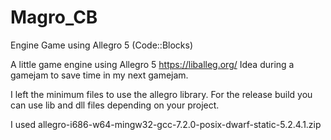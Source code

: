 # Magro_CB
Engine Game using Allegro 5 (Code::Blocks)

A little game engine using Allegro 5 https://liballeg.org/
Idea during a gamejam to save time in my next gamejam.

I left the minimum files to use the allegro library.
For the release build you can use lib and dll files depending on your project.

I used allegro-i686-w64-mingw32-gcc-7.2.0-posix-dwarf-static-5.2.4.1.zip
